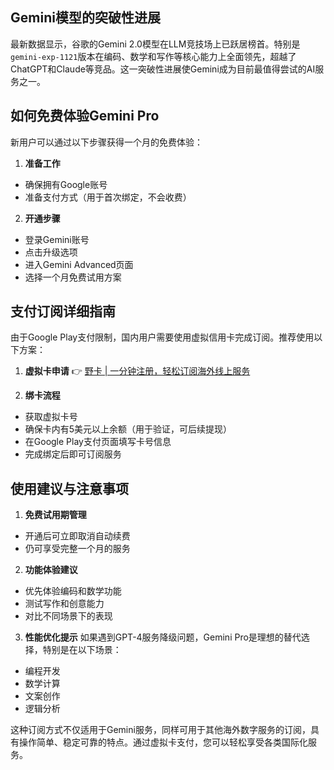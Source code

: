 ## Gemini模型的突破性进展

最新数据显示，谷歌的Gemini 2.0模型在LLM竞技场上已跃居榜首。特别是`gemini-exp-1121`版本在编码、数学和写作等核心能力上全面领先，超越了ChatGPT和Claude等竞品。这一突破性进展使Gemini成为目前最值得尝试的AI服务之一。

## 如何免费体验Gemini Pro

新用户可以通过以下步骤获得一个月的免费体验：

1. **准备工作**
- 确保拥有Google账号
- 准备支付方式（用于首次绑定，不会收费）

2. **开通步骤**
- 登录Gemini账号
- 点击升级选项
- 进入Gemini Advanced页面
- 选择一个月免费试用方案

## 支付订阅详细指南

由于Google Play支付限制，国内用户需要使用虚拟信用卡完成订阅。推荐使用以下方案：

1. **虚拟卡申请**
👉 [野卡 | 一分钟注册，轻松订阅海外线上服务](https://bit.ly/bewildcard)

2. **绑卡流程**
- 获取虚拟卡号
- 确保卡内有5美元以上余额（用于验证，可后续提现）
- 在Google Play支付页面填写卡号信息
- 完成绑定后即可订阅服务

## 使用建议与注意事项

1. **免费试用期管理**
- 开通后可立即取消自动续费
- 仍可享受完整一个月的服务

2. **功能体验建议**
- 优先体验编码和数学功能
- 测试写作和创意能力
- 对比不同场景下的表现

3. **性能优化提示**
如果遇到GPT-4服务降级问题，Gemini Pro是理想的替代选择，特别是在以下场景：
- 编程开发
- 数学计算
- 文案创作
- 逻辑分析

这种订阅方式不仅适用于Gemini服务，同样可用于其他海外数字服务的订阅，具有操作简单、稳定可靠的特点。通过虚拟卡支付，您可以轻松享受各类国际化服务。